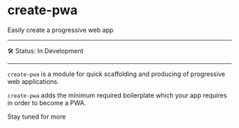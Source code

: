 # create-pwa

Easily create a progressive web app

-----

🛠 Status: In Development

-----

`create-pwa` is a module for quick scaffolding and producing of progressive web applications.

`create-pwa` adds the minimum required boilerplate which your app requires in order to become a PWA.

Stay tuned for more
